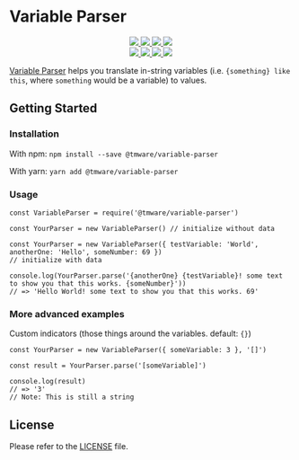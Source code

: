 # Variable Parser

<div>
  <p align="center">
    <a href="https://github.com/tmware/variable-parser/blob/master/package.json#L3">
      <img src="https://img.shields.io/github/package-json/v/tmware/variable-parser?style=flat" />
    </a>
    <a href="https://github.com/tmware/variable-parser/actions">
      <img src="https://github.com/tmware/variable-parser/workflows/Build/badge.svg" />
    </a>
    <a href="https://tmuniversal.eu/redirect/patreon">
      <img src="https://img.shields.io/badge/Patreon-support_me-fa6956.svg?style=flat&logo=patreon" />
    </a>
    <a href="https://www.npmjs.com/package/@tmware/variable-parser">
      <img src="https://img.shields.io/npm/dt/@tmware/variable-parser" />
    </a>
    <br />
    <a href="https://bundlephobia.com/result?p=@tmware/variable-parser">
      <img src="https://img.shields.io/bundlephobia/min/@tmware/variable-parser?label=packge%20size" />
    </a>
    <a href="https://github.com/tmware/variable-parser/issues">
      <img src="https://img.shields.io/github/issues/tmware/variable-parser.svg?style=flat">
    </a>
    <a href="https://github.com/tmware/variable-parser/graphs/contributors">
      <img src="https://img.shields.io/github/contributors/tmware/variable-parser.svg?style=flat">
    </a>
    <a href="https://github.com/tmware/variable-parser/blob/stable/LICENSE.md">
      <img src="https://img.shields.io/github/license/tmware/variable-parser.svg?style=flat">
    </a>
  </p>
</div>

[Variable Parser] helps you translate in-string variables (i.e. `{something} like this`, where `something` would be a variable) to values.

## Getting Started

### Installation

With npm: `npm install --save @tmware/variable-parser`

With yarn: `yarn add @tmware/variable-parser`

### Usage

```JS
const VariableParser = require('@tmware/variable-parser')

const YourParser = new VariableParser() // initialize without data
```

```JS
const YourParser = new VariableParser({ testVariable: 'World', anotherOne: 'Hello', someNumber: 69 })
// initialize with data
```

```JS
console.log(YourParser.parse('{anotherOne} {testVariable}! some text to show you that this works. {someNumber}'))
// => 'Hello World! some text to show you that this works. 69'
```

### More advanced examples

Custom indicators (those things around the variables. default: `{}`)

```JS
const YourParser = new VariableParser({ someVariable: 3 }, '[]')

const result = YourParser.parse('[someVariable]')

console.log(result)
// => '3'
// Note: This is still a string
```

## License

Please refer to the [LICENSE](LICENSE.md) file.

[variable parser]: https://www.npmjs.com/package/@tmware/variable-parser